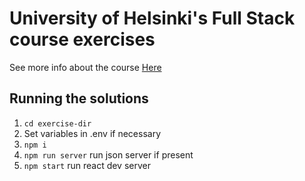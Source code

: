 # University of Helsinki's Full Stack course exercises
See more info about the course [Here](https://fullstackopen.com)

## Running the solutions
1. `cd exercise-dir`
2. Set variables in .env if necessary
3. `npm i`
4. `npm run server` run json server if present
5. `npm start` run react dev server